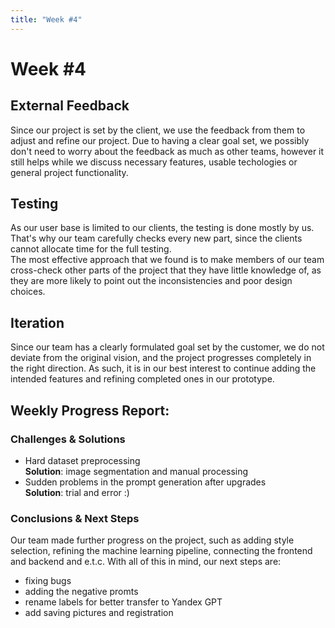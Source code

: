 ```yaml
---
title: "Week #4"
---
```


# **Week #4**

## **External Feedback**

Since our project is set by the client, we use the feedback from them to adjust and refine our project. Due to having a clear goal set, we possibly don't need to worry about the feedback as much as other teams, however it still helps while we discuss necessary features, usable techologies or general project functionality.

## **Testing**

As our user base is limited to our clients, the testing is done mostly by us. That's why our team carefully checks every new part, since the clients cannot allocate time for the full testing.   
The most effective approach that we found is to make members of our team cross-check other parts of the project that they have little knowledge of, as they are more likely to point out the inconsistencies and poor design choices.

## **Iteration**

Since our team has a clearly formulated goal set by the customer, we do not deviate from the original vision, and the project progresses completely in the right direction. As such, it is in our best interest to continue adding the intended features and refining completed ones in our prototype.

## **Weekly Progress Report**:

### **Challenges & Solutions**

- Hard dataset preprocessing  
  **Solution**: image segmentation and manual processing
- Sudden problems in the prompt generation after upgrades  
  **Solution**: trial and error :)

### **Conclusions & Next Steps**

Our team made further progress on the project, such as adding style selection, refining the machine learning pipeline, connecting the frontend and backend and e.t.c. With all of this in mind, our next steps are:
- fixing bugs
- adding the negative promts
- rename labels for better transfer to Yandex GPT
- add saving pictures and registration
